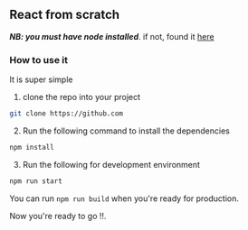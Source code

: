 ## React from scratch

***NB: you must have node installed***. if not, found it [here](https://nodejs.org/en/download/)


### How to use it
It is super simple

1.  clone the repo into your project  
```sh   
git clone https://github.com  
```  
2.  Run the following command to install the dependencies  
```sh   
npm install 
```  
3. Run the following for development environment
 ```sh   
npm run start 
```  
You can run `npm run build` when you're ready for production.

Now you're ready to go !!. 
